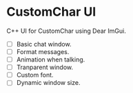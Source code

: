 # CustomChar UI

C++ UI for CustomChar using Dear ImGui.

- [ ] Basic chat window.
- [ ] Format messages.
- [ ] Animation when talking.
- [ ] Tranparent window.
- [ ] Custom font.
- [ ] Dynamic window size.

